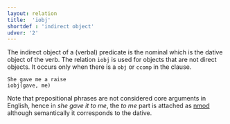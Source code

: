 ```yaml
---
layout: relation
title:  'iobj'
shortdef : 'indirect object'
udver: '2'
---
```


The indirect object of a (verbal) predicate is the nominal which is the dative
object of the verb. The relation `iobj` is used for objects that are not direct
objects. It occurs only when there is a `obj` or `ccomp` in the clause.

~~~ sdparse
She gave me a raise
iobj(gave, me)
~~~

Note that prepositional phrases are not considered core arguments in English,
hence in _she gave it to me_, the _to me_ part is attached as [nmod]() although
semantically it corresponds to the dative.
<!-- Interlanguage links updated St lis 3 20:58:55 CET 2021 -->
